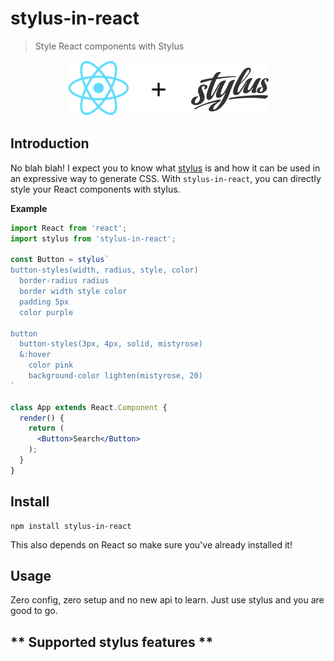 # stylus-in-react

> Style React components with Stylus

<p align="center">
  <img src="./stylusreact.png">
</p>

## Introduction

No blah blah! I expect you to know what [stylus]() is and how it can be  used in an expressive way to generate CSS. With `stylus-in-react`, you can directly style your React components with stylus.

**Example**

```jsx
import React from 'react';
import stylus from 'stylus-in-react';

const Button = stylus`
button-styles(width, radius, style, color)
  border-radius radius
  border width style color
  padding 5px
  color purple
  
button
  button-styles(3px, 4px, solid, mistyrose)
  &:hover
    color pink
    background-color lighten(mistyrose, 20)
`

class App extends React.Component {
  render() {
    return (
      <Button>Search</Button>
    );
  }
}
```

## Install

```
npm install stylus-in-react
```

This also depends on React so make sure you've already installed it!

## Usage
Zero config, zero setup and no new api to learn. Just use stylus and you are good to go.

## ** Supported stylus features **
